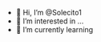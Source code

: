 - 👋 Hi, I’m @Solecito1
- 👀 I’m interested in ...
- 🌱 I’m currently learning 

<!---
Solecito1/Solecito1 is a ✨ special ✨ repository because its `README.md` (this file) appears on your GitHub profile.
You can click the Preview link to take a look at your changes.
--->


